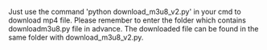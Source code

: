 Just use the command 'python download_m3u8_v2.py' in your cmd to download mp4 file.
Please remember to enter the folder which contains downloadm3u8.py file in advance.
The downloaded file can be found in the same folder with download_m3u8_v2.py.
